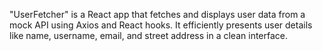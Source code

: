 "UserFetcher" is a React app that fetches and displays user data from a mock API using Axios and React hooks. It efficiently presents user details like name, username, email, and street address in a clean interface.

